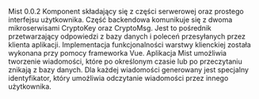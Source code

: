 Mist 0.0.2 
Komponent składający się z części serwerowej oraz prostego interfejsu użytkownika.
Część backendowa komunikuje się z dwoma mikroserwisami CryptoKey oraz CryptoMsg.
Jest to pośrednik przetwarzający odpowiedzi z bazy danych i poleceń przesyłanych przez klienta
aplikacji.
Implementacja funkcjonalności warstwy klienckiej została wykonana przy pomocy frameworka Vue. 
Aplikacja Mist umożliwia tworzenie wiadomości, które po określonym czasie lub po przeczytaniu znikają z bazy danych.
Dla każdej wiadomości generowany jest specjalny identyfikator, który umożliwia odczytanie wiadomości przez innego użytkownika.
